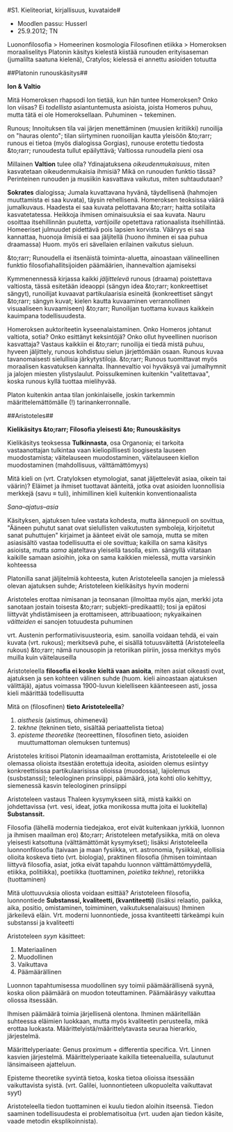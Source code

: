 #S1. Kieliteoriat, kirjallisuus, kuvataide#

* Moodlen passu: Husserl
* 25.9.2012; TN

Luononfilosofia > Homeerinen kosmologia
Filosofinen etiikka >  Homeroksen moraaliselitys
Platonin käsitys kielestä kiistää runouden erityisaseman (jumalilta saatuna kielenä), 
Cratylos; kielessä ei annettu asioiden totuutta

##Platonin runouskäsitys##

**Ion &amp; Valtio**

Mitä Homeroksen rhapsodi Ion tietää, kun hän tuntee Homeroksen?
Onko Ion viisas? Ei _todellista_ asiantuntemusta asioista, joista 
Homeros puhuu, mutta tätä ei ole Homeroksellaan. Puhuminen &not; tekeminen.

Runous; Innoituksen tila vai järjen menettäminen (muusien kritiikki) 
runoilija on "hauras olento"; tilan siirtyminen ruonoilijan kautta yleisöön
&to;rarr; runous ei tietoa (myös dialogissa Gorgias), runouse erotettu tiedosta
&to;rarr; runoudesta tullut epäilyttävä; Valtiossa runoudella pieni osa

Millainen **Valtion** tulee olla? Ydinajatuksena _oikeudenmukaisuus_,
miten kasvatetaan oikeudenmukaisia ihmisiä? Mikä on runouden funktio tässä?
Perinteinen runouden ja musiikin kasvattava vaikutus, miten suhtaudutaan?

**Sokrates** dialogissa; Jumala kuvattavana hyvänä, täydellisenä (hahmojen muuttamista ei saa kuvata),
täysin rehellisenä. Homeroksen teoksissa väärä jumalkuvaus.
Haadesta ei saa kuvata pelottavana &to;rarr; haitta sotilaita kasvatetatessa.
Heikkoja ihmisen ominaisuuksia ei saa kuvata.
Nauru osoittaa itsehillinnän puutetta, _vartijoille_ opetettava rationaalista
itsehillintää. Homeeriset julmuudet pidettävä pois lapsien korvista.
Vääryys ei saa kannattaa, huonoja ilmisiä ei saa jäljitellä (huono ihminen
ei saa puhua draamassa)
Huom. myös eri sävellaien erilainen vaikutus sieluun.

&to;rarr; Runoudella ei itsenäistä toiminta-aluetta, ainoastaan välineellinen
funktio filosofiahallitsijoiden päämäärien, ihannevaltion ajamiseksi

Kymmenennessä kirjassa kaikki _jäljittelevä_ runous (draama) poistettava valtiosta,
tässä esitetään ideaoppi (sängyn idea &to;rarr; konkreettiset sängyt), runoilijat
kuvaavat partikulaarisia esineitä (konkreettiset sängyt &to;rarr; sängyn kuvat; kielen
kautta kuvaaminen verrannollinen visuaaliseen kuvaamiseen)
&to;rarr; Runoilijan tuottama kuvaus kaikkein kauimpana todellisuudesta.

Homeroksen auktoriteetin kyseenalaistaminen. Onko Homeros johtanut valtiota,
sotia? Onko esittänyt keksintöjä? Onko ollut hyveellinen nuorison kasvattaja?
Vastaus kaikkiin ei &to;rarr; runoilija ei tiedä mistä puhuu, hyveen jäljittely,
runous kohdistuu sielun järjettömään osaan. Runous kuvaa tavanomaisesti
sielullisia järkytystiloja.
&to;rarr; Runous tuomittavat myös moraalisen kasvatuksen kannalta. Ihannevaltio
voi hyväksyä vai jumalhymnit ja jalojen miesten ylistyslaulut. Poissulkeminen
kuitenkin "valitettavaa", koska runous kyllä tuottaa mielihyvää.

Platon kuitenkin antaa tilan jonkinlaiselle, joskin tarkemmin määrittelemättömälle (!)
tarinankerronnalle.

##Aristoteles##

**Kielikäsitys &to;rarr; Filosofia yleisesti &to; Runouskäsitys**

Kielikäsitys teoksessa **Tulkinnasta**, osa Organonia; ei tarkoita vastaanottajan
tulkintaa vaan kieliopillisesti loogisesta lauseen muodostamista; väitelauseen
muodostaminen, väitelauseen kiellon muodostaminen (mahdollisuus, välttämättömyys)

Mitä kieli on (vrt. Cratyloksen etymologiat, sanat jäljettelevät asiaa, oikein tai väärin)? 
Eläimet ja ihmiset tuottavat äänteitä, jotka ovat asioiden luonnollisia merkkejä 
(savu &equiv; tuli), inhimillinen kieli kuitenkin konventionaalista

_Sana&ndash;ajatus&ndash;asia_

Käsityksen, ajatuksen tulee vastata kohdesta, mutta äännepuoli on sovittua,
"Ääneen puhutut sanat ovat sielullisten vaikutusten symboleja, kirjoitetut sanat puhuttujen"
kirjaimet ja äänteet eivät ole samoja, mutta se miten asiasisältö vastaa todellisuutta
ei ole sovittua; kaikilla on sama käsitys asioista, mutta _sama_ ajateltava yleisellä
tasolla, esim. sängyllä viitataan kaikille samaan asioihin, joka on sama kaikkien mielessä,
mutta varsinkin kohteessa

Platonilla sanat jäljitelmiä kohteesta, kuten Aristoteleella sanojen ja mielessä olevan ajatuksen suhde;
Aristoteleen kielikäsitys hyvin moderni

Aristoteles erottaa nimisanan ja teonsanan (ilmoittaa myös ajan, merkki jota sanotaan jostain
toisesta &to;rarr; subjekti-predikaatti); tosi ja epätosi liittyvät yhdistämiseen ja erottamiseen,
attribuaatioon; nykyaikainen _väitteiden_ ei sanojen totuudesta puhuminen

vrt. Austenin performatiivisuusteoria, esim. sanoilla voidaan tehdä, ei vain kuvata (vrt. rukous);
merkitsevä puhe, ei sisällä totuusväitettä (Aristoteleella rukous)
&to;rarr; nämä runousopin ja retoriikan piiriin, jossa merkitys myös muilla kuin väitelauseilla

Aristoteleella **filosofia ei koske kieltä vaan asioita**, miten asiat oikeasti ovat,
ajatuksen ja sen kohteen välinen suhde (huom. kieli ainoastaan ajatuksen välittäjä),
ajatus voimassa 1900-luvun kielelliseen käänteeseen asti, jossa kieli määrittää todellisuutta

Mitä on (filosofinen) **tieto Aristoteleella**?

1. _aisthesis_ (aistimus, ohimenevä)
2. _tekhne_ (tekninen tieto, sisältää periaattelista tietoa)
3. _episteme theoretike_ (teoreettinen, filosofinen tieto, asioiden muuttumattoman olemuksen tuntemus)

Aristoteles kritisoi Platonin ideamaailman erottamista, Aristoteleelle ei ole olemassa olioista
itsestään erotettuja ideoita, asioiden olemus esiintyy konkreettisissa partikulaarisissa olioissa (muodossa),
lajiolemus (susbstanssi); teleologinen prinsiippi, päämäärä, jota kohti olio kehittyy, siemenessä
kasvin teleologinen prinsiippi

Aristoteleen vastaus Thaleen kysymykseen siitä, mistä kaikki on johdettavissa (vrt. vesi, ideat, jotka monikossa
mutta joita ei luokitella) **Substanssit.**

Filosofia (lähellä modernia tiedejakoa, erot eivät kuitenkaan jyrkkiä, luonnon ja ihmisen maailman ero) 
&to;rarr; Aristoteleen metafysiikka, mitä on oleva yleisesti katsottuna (välttämättömät kysymykset);
lisäksi Aristoteleella luonnonfilosofia (taivaan ja maan fysiikka, vrt. astronomia, fysiikka), 
elollisia olioita koskeva tieto (vrt. biologia), praktinen filosofia (ihmisen toimintaan liittyvä filosofia, 
asiat, jotka eivät tapahdu luonnon välttämättömyydellä, etiikka, politiikka), 
poetiikka (tuottaminen, _poietika tekhne_), retoriikka (tuottaminen)

Mitä ulottuuvuksia oliosta voidaan esittää? Aristoteleen filosofia, luonnontiede
**Substanssi, kvaliteetti, (kvantiteetti)** 
(lisäksi relaatio, paikka, aika, positio, omistaminen, toimiminen, vaikutuksenalaisuus)
Ihminen järkeilevä eläin. Vrt. moderni luonnontiede, jossa kvantiteetti tärkeämpi
kuin substanssi ja kvaliteetti

Aristoteleen _syyn_ käsitteet:

1. Materiaalinen
2. Muodollinen
3. Vaikuttava
4. Päämäärällinen

Luonnon tapahtumisessa muodollinen syy toimii päämäärällisenä syynä, koska olion
päämäärä on muodon toteuttaminen. Päämääräsyy vaikuttaa oliossa itsessään.

Ihmisen päämäärä toimia järjellisenä olentona. Ihminen määritellään suhteessa
eläimien luokkaan, mutta myös kvaliteetin perusteella, mikä erottaa luokasta.
Määrittelyistä/määrittelytavasta seuraa hierarkio, järjestelmä.

Määrittelyperiaate: Genus proximum + differentia specifica. Vrt. Linnen kasvien järjestelmä.
Määrittelyperiaate kaikilla tieteenalueilla, sulautunut länsimaiseen ajatteluun.

Episteme theoretike syvintä tietoa, koska  tietoa olioissa itsessään vaikuttavista syistä.
(vrt. Galilei, luonnontieteen ulkopuolelta vaikuttavat syyt)

Aristoteleella tiedon tuottaminen ei kuulu tiedon aloihin itseensä. Tiedon saaminen
todellisuudesta ei problematisoitua (vrt. uuden ajan tiedon käsite, vaade metodin
eksplikoinnista).
